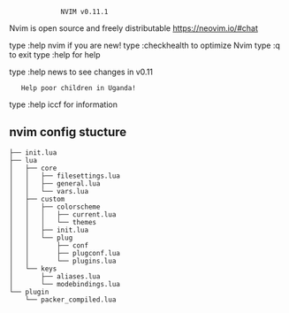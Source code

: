                  NVIM v0.11.1

 Nvim is open source and freely distributable
           https://neovim.io/#chat

type  :help nvim<Enter>       if you are new!
type  :checkhealth<Enter>     to optimize Nvim
type  :q<Enter>               to exit
type  :help<Enter>            for help

type  :help news<Enter> to see changes in v0.11

       Help poor children in Uganda!
type  :help iccf<Enter>       for information

## nvim config stucture
```text
├── init.lua
├── lua
│   ├── core
│   │   ├── filesettings.lua
│   │   ├── general.lua
│   │   └── vars.lua
│   ├── custom
│   │   ├── colorscheme
│   │   │   ├── current.lua
│   │   │   └── themes
│   │   ├── init.lua
│   │   └── plug
│   │       ├── conf
│   │       ├── plugconf.lua
│   │       └── plugins.lua
│   └── keys
│       ├── aliases.lua
│       └── modebindings.lua
└── plugin
    └── packer_compiled.lua
```
